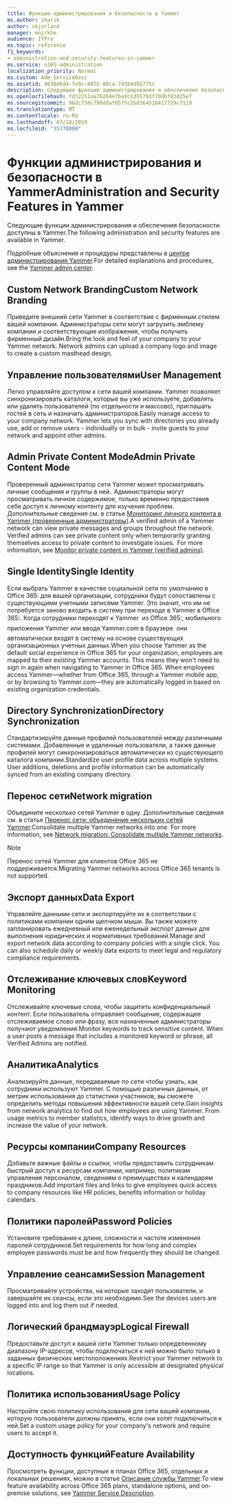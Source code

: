 ```yaml
---
title: Функции администрирования и безопасности в Yammer
ms.author: sharik
author: skjerland
manager: mnirkhe
audience: ITPro
ms.topic: reference
f1_keywords:
- administration-and-security-features-in-yammer
ms.service: o365-administration
localization_priority: Normal
ms.custom: Adm_ServiceDesc
ms.assetid: 9638d6d4-fe9c-4075-88ca-743b4d92775c
description: Следующие функции администрирования и обеспечения безопасности доступны в Yammer.
ms.openlocfilehash: fd32251aa76264e7ba9c1d55793f70d6f83d25e7
ms.sourcegitcommit: 96dc758c790ddaf05f5c2b836451b417729cf119
ms.translationtype: MT
ms.contentlocale: ru-RU
ms.lasthandoff: 07/18/2019
ms.locfileid: "35778000"
---
```

# <a name="administration-and-security-features-in-yammer"></a><span data-ttu-id="c6e78-103">Функции администрирования и безопасности в Yammer</span><span class="sxs-lookup"><span data-stu-id="c6e78-103">Administration and Security Features in Yammer</span></span>

<span data-ttu-id="c6e78-104">Следующие функции администрирования и обеспечения безопасности доступны в Yammer.</span><span class="sxs-lookup"><span data-stu-id="c6e78-104">The following administration and security features are available in Yammer.</span></span>
  
<span data-ttu-id="c6e78-105">Подробные объяснения и процедуры представлены в [центре администрирования Yammer](https://go.microsoft.com/fwlink/?LinkId=869688).</span><span class="sxs-lookup"><span data-stu-id="c6e78-105">For detailed explanations and procedures, see the [Yammer admin center](https://go.microsoft.com/fwlink/?LinkId=869688).</span></span>
  
## <a name="custom-network-branding"></a><span data-ttu-id="c6e78-106">Custom Network Branding</span><span class="sxs-lookup"><span data-stu-id="c6e78-106">Custom Network Branding</span></span>
<span data-ttu-id="c6e78-107"><a name="bkmk_CustomNetworkBranding"> </a></span><span class="sxs-lookup"><span data-stu-id="c6e78-107"></span></span>

<span data-ttu-id="c6e78-p101">Приведите внешний сети Yammer в соответствие с фирменным стилем вашей компании. Администраторы сети могут загрузить эмблему компании и соответствующие изображения, чтобы получить фирменный дизайн.</span><span class="sxs-lookup"><span data-stu-id="c6e78-p101">Bring the look and feel of your company to your Yammer network. Network admins can upload a company logo and image to create a custom masthead design.</span></span>
  
## <a name="user-management"></a><span data-ttu-id="c6e78-110">Управление пользователями</span><span class="sxs-lookup"><span data-stu-id="c6e78-110">User Management</span></span>
<span data-ttu-id="c6e78-111"><a name="bkmk_UserManagement"> </a></span><span class="sxs-lookup"><span data-stu-id="c6e78-111"></span></span>

<span data-ttu-id="c6e78-p102">Легко управляйте доступом к сети вашей компании. Yammer позволяет синхронизировать каталоги, которые вы уже используете, добавлять или удалять пользователей (по отдельности и массово), приглашать гостей в сеть и назначать администраторов.</span><span class="sxs-lookup"><span data-stu-id="c6e78-p102">Easily manage access to your company network. Yammer lets you sync with directories you already use, add or remove users - individually or in bulk - invite guests to your network and appoint other admins.</span></span>
  
## <a name="admin-private-content-mode"></a><span data-ttu-id="c6e78-114">Admin Private Content Mode</span><span class="sxs-lookup"><span data-stu-id="c6e78-114">Admin Private Content Mode</span></span>
<span data-ttu-id="c6e78-115"><a name="bkmk_AdminPrivate"> </a></span><span class="sxs-lookup"><span data-stu-id="c6e78-115"></span></span>

<span data-ttu-id="c6e78-p103">Проверенный администратор сети Yammer может просматривать личные сообщения и группы в ней.  Администраторы могут просматривать личное содержимое, только временно предоставив себе доступ к личному контенту для изучения проблем.  Дополнительные сведения см. в статье [Мониторинг личного контента в Yammer (проверенные администраторы)](https://go.microsoft.com/fwlink/?LinkId=627479).</span><span class="sxs-lookup"><span data-stu-id="c6e78-p103">A verified admin of a Yammer network can view private messages and groups throughout the network.  Verified admins can see private content only when temporarily granting themselves access to private content to investigate issues.  For more information, see [Monitor private content in Yammer (verified admins)](https://go.microsoft.com/fwlink/?LinkId=627479).</span></span>
  
## <a name="single-identity"></a><span data-ttu-id="c6e78-119">Single Identity</span><span class="sxs-lookup"><span data-stu-id="c6e78-119">Single Identity</span></span>
<span data-ttu-id="c6e78-120"><a name="bkmk_o365_user_mapping"> </a></span><span class="sxs-lookup"><span data-stu-id="c6e78-120"></span></span>

<span data-ttu-id="c6e78-p104">Если выбрать Yammer в качестве социальной сети по умолчанию в Office 365: для вашей организации, сотрудники будут сопоставлены с существующими учетными записями Yammer. Это значит, что им не потребуется заново входить в систему при переходе в Yammer в Office 365:. Когда сотрудники переходят к Yammer  из Office 365:, мобильного приложения Yammer или вводя Yammer.com в браузере  они автоматически входят в систему на основе существующих организационных учетных данных.</span><span class="sxs-lookup"><span data-stu-id="c6e78-p104">When you choose Yammer as the default social experience in Office 365 for your organization, employees are mapped to their existing Yammer accounts. This means they won't need to sign in again when navigating to Yammer in Office 365. When employees access Yammer—whether from Office 365, through a Yammer mobile app, or by browsing to Yammer.com—they are automatically logged in based on existing organization credentials.</span></span>
  
## <a name="directory-synchronization"></a><span data-ttu-id="c6e78-124">Directory Synchronization</span><span class="sxs-lookup"><span data-stu-id="c6e78-124">Directory Synchronization</span></span>
<span data-ttu-id="c6e78-125"><a name="bkmk_DirectorySynchronization"> </a></span><span class="sxs-lookup"><span data-stu-id="c6e78-125"></span></span>

<span data-ttu-id="c6e78-p105">Стандартизируйте данные профилей пользователей между различными системами. Добавленные и удаленные пользователи, а также данные профилей могут синхронизироваться автоматически из существующего каталога компании.</span><span class="sxs-lookup"><span data-stu-id="c6e78-p105">Standardize user profile data across multiple systems. User additions, deletions and profile information can be automatically synced from an existing company directory.</span></span>
  
## <a name="network-migration"></a><span data-ttu-id="c6e78-128">Перенос сети</span><span class="sxs-lookup"><span data-stu-id="c6e78-128">Network migration</span></span>
<span data-ttu-id="c6e78-129"><a name="bkmk_NetworkMigration"> </a></span><span class="sxs-lookup"><span data-stu-id="c6e78-129"></span></span>

<span data-ttu-id="c6e78-p106">Объедините несколько сетей Yammer в одну. Дополнительные сведения см. в статье [Перенос сети: объединение нескольких сетей Yammer](https://go.microsoft.com/fwlink/?LinkID=617488).</span><span class="sxs-lookup"><span data-stu-id="c6e78-p106">Consolidate multiple Yammer networks into one. For more information, see [Network migration: Consolidate multiple Yammer networks](https://go.microsoft.com/fwlink/?LinkID=617488).</span></span>
  
> [!NOTE]
> <span data-ttu-id="c6e78-132">Перенос сетей Yammer для клиентов Office 365 не поддерживается.</span><span class="sxs-lookup"><span data-stu-id="c6e78-132">Migrating Yammer networks across Office 365 tenants is not supported.</span></span> 
  
## <a name="data-export"></a><span data-ttu-id="c6e78-133">Экспорт данных</span><span class="sxs-lookup"><span data-stu-id="c6e78-133">Data Export</span></span>
<span data-ttu-id="c6e78-134"><a name="bkmk_DataExport"> </a></span><span class="sxs-lookup"><span data-stu-id="c6e78-134"></span></span>

<span data-ttu-id="c6e78-p107">Управляйте данными сети и экспортируйте их в соответствии с политиками компании одним щелчком мыши. Вы также можете запланировать ежедневный или еженедельный экспорт данных для выполнения юридических и нормативных требований.</span><span class="sxs-lookup"><span data-stu-id="c6e78-p107">Manage and export network data according to company policies with a single click. You can also schedule daily or weekly data exports to meet legal and regulatory compliance requirements.</span></span>
  
## <a name="keyword-monitoring"></a><span data-ttu-id="c6e78-137">Отслеживание ключевых слов</span><span class="sxs-lookup"><span data-stu-id="c6e78-137">Keyword Monitoring</span></span>
<span data-ttu-id="c6e78-138"><a name="bkmk_KeywordMonitoring"> </a></span><span class="sxs-lookup"><span data-stu-id="c6e78-138"></span></span>

<span data-ttu-id="c6e78-p108">Отслеживайте ключевые слова, чтобы защитить конфиденциальный контент. Если пользователь отправляет сообщение, содержащее отслеживаемое слово или фразу, все назначенные администраторы получают уведомления.</span><span class="sxs-lookup"><span data-stu-id="c6e78-p108">Monitor keywords to track sensitive content. When a user posts a message that includes a monitored keyword or phrase, all Verified Admins are notified.</span></span>
  
## <a name="analytics"></a><span data-ttu-id="c6e78-141">Аналитика</span><span class="sxs-lookup"><span data-stu-id="c6e78-141">Analytics</span></span>
<span data-ttu-id="c6e78-142"><a name="bkmk_Analytics"> </a></span><span class="sxs-lookup"><span data-stu-id="c6e78-142"></span></span>

<span data-ttu-id="c6e78-p109">Анализируйте данные, передаваемые по сети чтобы узнать, как сотрудники используют Yammer. С помощью различных данных, от метрик использования до статистики участников, вы сможете определить методы повышения эффективности вашей сети.</span><span class="sxs-lookup"><span data-stu-id="c6e78-p109">Gain insights from network analytics to find out how employees are using Yammer. From usage metrics to member statistics, identify ways to drive growth and increase the value of your network.</span></span>
  
## <a name="company-resources"></a><span data-ttu-id="c6e78-145">Ресурсы компании</span><span class="sxs-lookup"><span data-stu-id="c6e78-145">Company Resources</span></span>
<span data-ttu-id="c6e78-146"><a name="bkmk_CompanyResources"> </a></span><span class="sxs-lookup"><span data-stu-id="c6e78-146"></span></span>

<span data-ttu-id="c6e78-147">Добавьте важные файлы и ссылки, чтобы предоставить сотрудникам быстрый доступ к ресурсам компании, например, политикам управления персоналом, сведениям о преимуществах и календарям праздников.</span><span class="sxs-lookup"><span data-stu-id="c6e78-147">Add important files and links to give employees quick access to company resources like HR policies, benefits information or holiday calendars.</span></span>
  
## <a name="password-policies"></a><span data-ttu-id="c6e78-148">Политики паролей</span><span class="sxs-lookup"><span data-stu-id="c6e78-148">Password Policies</span></span>
<span data-ttu-id="c6e78-149"><a name="bkmk_PasswordPolicies"> </a></span><span class="sxs-lookup"><span data-stu-id="c6e78-149"></span></span>

<span data-ttu-id="c6e78-150">Установите требования к длине, сложности и частоте изменения паролей сотрудников.</span><span class="sxs-lookup"><span data-stu-id="c6e78-150">Set requirements for how long and complex employee passwords must be and how frequently they should be changed.</span></span>
  
## <a name="session-management"></a><span data-ttu-id="c6e78-151">Управление сеансами</span><span class="sxs-lookup"><span data-stu-id="c6e78-151">Session Management</span></span>
<span data-ttu-id="c6e78-152"><a name="bkmk_SessionManagement"> </a></span><span class="sxs-lookup"><span data-stu-id="c6e78-152"></span></span>

<span data-ttu-id="c6e78-153">Просматривайте устройства, на которые заходят пользователи, и завершайте их сеансы, если это необходимо.</span><span class="sxs-lookup"><span data-stu-id="c6e78-153">See the devices users are logged into and log them out if needed.</span></span>
  
## <a name="logical-firewall"></a><span data-ttu-id="c6e78-154">Логический брандмауэр</span><span class="sxs-lookup"><span data-stu-id="c6e78-154">Logical Firewall</span></span>
<span data-ttu-id="c6e78-155"><a name="bkmk_LogicalFirewall"> </a></span><span class="sxs-lookup"><span data-stu-id="c6e78-155"></span></span>

<span data-ttu-id="c6e78-156">Предоставьте доступ к вашей сети Yammer только определенному диапазону IP-адресов, чтобы подключаться к ней можно было только в заданных физических местоположениях.</span><span class="sxs-lookup"><span data-stu-id="c6e78-156">Restrict your Yammer network to a specific IP range so that Yammer is only accessible at designated physical locations.</span></span>
  
## <a name="usage-policy"></a><span data-ttu-id="c6e78-157">Политика использования</span><span class="sxs-lookup"><span data-stu-id="c6e78-157">Usage Policy</span></span>
<span data-ttu-id="c6e78-158"><a name="bkmk_UsagePolicy"> </a></span><span class="sxs-lookup"><span data-stu-id="c6e78-158"></span></span>

<span data-ttu-id="c6e78-159">Настройте свою политику использования для сети вашей компании, которую пользователи должны принять, если они хотят подключиться к ней.</span><span class="sxs-lookup"><span data-stu-id="c6e78-159">Set a custom usage policy for your company's network and require users to accept it.</span></span>
  
## <a name="feature-availability"></a><span data-ttu-id="c6e78-160">Доступность функций</span><span class="sxs-lookup"><span data-stu-id="c6e78-160">Feature Availability</span></span>
<span data-ttu-id="c6e78-161"><a name="bkmk_UsagePolicy"> </a></span><span class="sxs-lookup"><span data-stu-id="c6e78-161"></span></span>

<span data-ttu-id="c6e78-162">Просмотреть функции, доступные в планах Office 365, отдельных и локальных решениях, можно в статье [Описание службы Yammer](yammer-service-description.md).</span><span class="sxs-lookup"><span data-stu-id="c6e78-162">To view feature availability across Office 365 plans, standalone options, and on-premise solutions, see [Yammer Service Description](yammer-service-description.md).</span></span>
  

